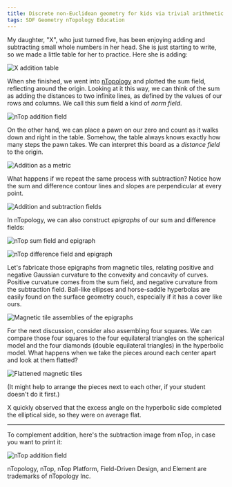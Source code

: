 ```yaml
---
title: Discrete non-Euclidean geometry for kids via trivial arithmetic
tags: SDF Geometry nTopology Education 
---
```


My daughter, "X", who just turned five, has been enjoying adding and subtracting small whole numbers in her head.  She is just starting to write, so we made a little table for her to practice.  Here she is adding:

![X addition table](\assets\blog\X-Math-Tables\0.jpg)

 <!--more-->

When she finished, we went into [nTopology](https://www.ntopology.com) and plotted the sum field, reflecting around the origin.  Looking at it this way, we can think of the sum as adding the distances to two infinite lines, as defined by the values of our rows and columns.  We call this sum field a kind of *norm field*.  

![nTop addition field](\assets\blog\X-Math-Tables\sum.png)

On the other hand, we can place a pawn on our zero and count as it walks down and right in the table.  Somehow, the table always knows exactly how many steps the pawn takes.  We can interpret this board as a *distance field* to the origin.  

![Addition as a metric](\assets\blog\X-Math-Tables\1.jpg)

What happens if we repeat the same process with subtraction?  Notice how the sum and difference contour lines and slopes are perpendicular at every point.  

![Addition and subtraction fields](\assets\blog\X-Math-Tables\2.jpg)

In nTopology, we can also construct *epigraphs* of our sum and difference fields:

![nTop sum field and epigraph](\assets\blog\X-Math-Tables\sum-epi.png)

![nTop difference field and epigraph](\assets\blog\X-Math-Tables\diff-epi.png)

Let's fabricate those epigraphs from magnetic tiles, relating positive and negative Gaussian curvature to the convexity and concavity of curves.  Positive curvature comes from the sum field, and negative curvature from the subtraction field.  Ball-like ellipses and horse-saddle hyperbolas are easily found on the surface geometry couch, especially if it has a cover like ours.

![Magnetic tile assemblies of the epigraphs](\assets\blog\X-Math-Tables\3.jpg)

For the next discussion, consider also assembling four squares.  We can compare those four squares to the four equilateral triangles on the spherical model and the four diamonds (double equilateral triangles) in the hyperbolic model.  What happens when we take the pieces around each center apart and look at them flatted?

![Flattened magnetic tiles](\assets\blog\X-Math-Tables\4.jpg)

(It might help to arrange the pieces next to each other, if your student doesn't do it first.)

X quickly observed that the excess angle on the hyperbolic side completed the elliptical side, so they were on average flat.  

<hr>

To complement addition, here's the subtraction image from nTop, in case you want to print it:

![nTop addition field](\assets\blog\X-Math-Tables\diff.png)

<div class="article__license">nTopology, nTop, nTop Platform, Field-Driven Design, and Element are trademarks of nTopology Inc.</div>